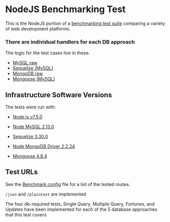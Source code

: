 # NodeJS Benchmarking Test

This is the NodeJS portion of a [benchmarking test suite](../) comparing a variety of web development platforms.

### There are individual handlers for each DB approach
The logic for the test cases live in these.

* [MySQL raw](handlers/mysql-raw.js)
* [Sequelize (MySQL)](handlers/sequelize.js)
* [MongoDB raw](handlers/mongodb-raw.js)
* [Mongoose (MySQL)](handlers/mongoose.js)

## Infrastructure Software Versions
The tests were run with:
* [Node.js v7.5.0](http://nodejs.org/)

* [Node MySQL 2.13.0](https://github.com/felixge/node-mysql/)
* [Sequelize 3.30.0](https://github.com/sequelize/sequelize)
* [Node MongoDB Driver 2.2.24](https://github.com/mongodb/node-mongodb-native)
* [Mongoose 4.8.4](http://mongoosejs.com/)

## Test URLs

See the [Benchmark config](benchmark_config.json) file for a list of the tested routes.

`/json` and `/plaintext` are implemented

The four db-required tests, Single Query, Multiple Query, Fortunes, and Updates have been implemented for each of the 5 database approaches that this test covers
